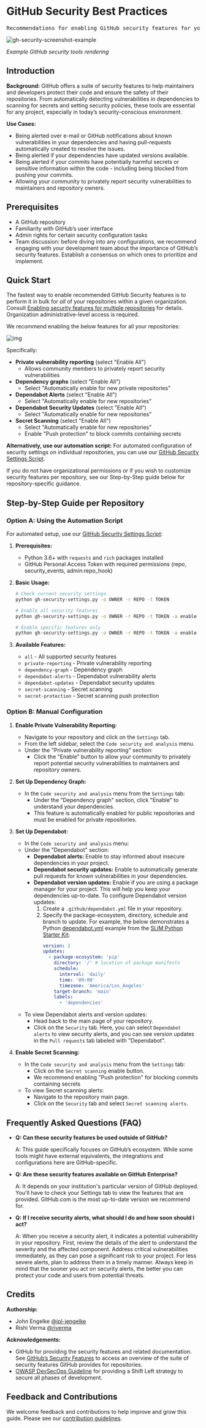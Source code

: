 # GitHub Security Best Practices

<pre align="center">Recommendations for enabling GitHub security features for your repositories.</pre>

![gh-security-screenshot-example](/img/gh-security-screen.png)

*Example GitHub security tools rendering*

## Introduction

**Background:** GitHub offers a suite of security features to help maintainers and developers protect their code and ensure the safety of their repositories. From automatically detecting vulnerabilities in dependencies to scanning for secrets and setting security policies, these tools are essential for any project, especially in today’s security-conscious environment.

**Use Cases:**
- Being alerted over e-mail or GitHub notifications about known vulnerabilities in your dependencies and having pull-requests automatically created to resolve the issues.
- Being alerted if your dependencies have updated versions available.
- Being alerted if your commits have potentially harmful secrets or sensitive information within the code - including being blocked from pushing your commits.
- Allowing your community to privately report security vulnerabilities to maintainers and repository owners.

## Prerequisites

- A GitHub repository
- Familiarity with GitHub’s user interface
- Admin rights for certain security configuration tasks
- Team discussion: before diving into any configurations, we recommend engaging with your development team about the importance of GitHub’s security features. Establish a consensus on which ones to prioritize and implement.

## Quick Start

The fastest way to enable recommended GitHub Security features is to perform it in bulk for _all_ of your repositories within a given organization. Consult [Enabling security features for multiple repositories](https://docs.github.com/en/enterprise-cloud@latest/code-security/security-overview/enabling-security-features-for-multiple-repositories) for details. Organization administrative-level access is required.

We recommend enabling the below features for all your repositories:

![img](https://github.com/NASA-AMMOS/slim/assets/3129134/be02ee5f-74cb-4869-bdf2-020c184516ec)

Specifically:
- **Private vulnerability reporting** (select "Enable All")
  - Allows community members to privately report security vulnerabilities
- **Dependency graphs** (select "Enable All")
  - Select "Automatically enable for new private repositories"
- **Dependabot Alerts** (select "Enable All")
  - Select "Automatically enable for new repositories"
- **Dependabot Security Updates** (select "Enable All")
  - Select "Automatically enable for new repositories"
- **Secret Scanning** (select "Enable All")
  - Select "Automatically enable for new repositories"
  - Enable "Push protection" to block commits containing secrets

**Alternatively, use our automation script:** For automated configuration of security settings on individual repositories, you can use our [GitHub Security Settings Script](pathname:///assets/software-lifecycle/security/github-security/gh-security-settings.py).

If you do not have organizational permissions or if you wish to customize security features per repository, see our Step-by-Step guide below for repository-specific guidance.

## Step-by-Step Guide per Repository

### Option A: Using the Automation Script

For automated setup, use our [GitHub Security Settings Script](pathname:///assets/software-lifecycle/security/github-security/gh-security-settings.py):

1. **Prerequisites:**
   - Python 3.6+ with `requests` and `rich` packages installed
   - GitHub Personal Access Token with required permissions (repo, security_events, admin:repo_hook)

2. **Basic Usage:**
   ```bash
   # Check current security settings
   python gh-security-settings.py -o OWNER -r REPO -t TOKEN

   # Enable all security features
   python gh-security-settings.py -o OWNER -r REPO -t TOKEN -a enable

   # Enable specific features only
   python gh-security-settings.py -o OWNER -r REPO -t TOKEN -a enable -f dependabot-alerts
   ```

3. **Available Features:**
   - `all` - All supported security features
   - `private-reporting` - Private vulnerability reporting
   - `dependency-graph` - Dependency graph
   - `dependabot-alerts` - Dependabot vulnerability alerts
   - `dependabot-updates` - Dependabot security updates
   - `secret-scanning` - Secret scanning
   - `secret-protection` - Secret scanning push protection

### Option B: Manual Configuration

1. **Enable Private Vulnerability Reporting:**
   - Navigate to your repository and click on the `Settings` tab.
   - From the left sidebar, select the `Code security and analysis` menu.
   - Under the "Private vulnerability reporting" section:
     - Click the "Enable" button to allow your community to privately report potential security vulnerabilities to maintainers and repository owners.

2. **Set Up Dependency Graph:**
   - In the `Code security and analysis` menu from the `Settings` tab:
     - Under the "Dependency graph" section, click "Enable" to understand your dependencies.
     - This feature is automatically enabled for public repositories and must be enabled for private repositories.

3. **Set Up Dependabot:**
   - In the `Code security and analysis` menu:
   - Under the "Dependabot" section:
     - **Dependabot alerts:** Enable to stay informed about insecure dependencies in your project.
     - **Dependabot security updates:** Enable to automatically generate pull requests for known vulnerabilities in your dependencies.
     - **Dependabot version updates:** Enable if you are using a package manager for your project. This will help you keep your dependencies up-to-date. To configure Dependabot version updates:
       1. Create a `.github/dependabot.yml` file in your repository.
       2. Specify the package-ecosystem, directory, schedule and branch to update. For example, the below demonstrates a Python [dependabot.yml](https://github.com/NASA-AMMOS/slim-starterkit-python/blob/main/.github/dependabot.yml) example from the [SLIM Python Starter Kit](https://nasa-ammos.github.io/slim/docs/guides/software-lifecycle/application-starter-kits/python-starter-kit/):
          ```yml
          version: 2
          updates:
            - package-ecosystem: 'pip'
              directory: '/' # location of package manifests
              schedule:
                interval: 'daily'
                time: '09:00'
                timezone: 'America/Los_Angeles'
              target-branch: 'main'
              labels:
                - 'dependencies'
          ```
   - To view Dependabot alerts and version updates:
     - Head back to the main page of your repository.
     - Click on the `Security` tab. Here, you can select `Dependabot alerts` to view security alerts, and you can see version updates in the `Pull requests` tab labeled with "Dependabot".

4. **Enable Secret Scanning:**
   - In the `Code security and analysis` menu from the `Settings` tab:
     - Click on the `Secret scanning` enable button.
     - We recommend enabling "Push protection" for blocking commits containing secrets
   - To view Secret scanning alerts:
     - Navigate to the repository main page.
     - Click on the `Security` tab and select `Secret scanning alerts`.

## Frequently Asked Questions (FAQ)

- **Q: Can these security features be used outside of GitHub?**

  A: This guide specifically focuses on GitHub’s ecosystem. While some tools might have external equivalents, the integrations and configurations here are GitHub-specific.

- **Q: Are these security features available on GitHub Enterprise?**

  A: It depends on your institution's particular version of GitHub deployed. You'll have to check your Settings tab to view the features that are provided. GitHub.com is the most up-to-date version we recommend for.

- **Q: If I receive security alerts, what should I do and how soon should I act?**

  A: When you receive a security alert, it indicates a potential vulnerability in your repository. First, review the details of the alert to understand the severity and the affected component. Address critical vulnerabilities immediately, as they can pose a significant risk to your project. For less severe alerts, plan to address them in a timely manner. Always keep in mind that the sooner you act on security alerts, the better you can protect your code and users from potential threats.

## Credits

**Authorship:**
- John Engelke [@jpl-jengelke](http://github.com/jpl-jengelke/)
- Rishi Verma [@riverma](http://github.com/riverma/)

**Acknowledgements:**
- GitHub for providing the security features and related documentation. See [GitHub’s Security Features](https://docs.github.com/en/code-security) to access an overview of the suite of security features GitHub provides for repositories.
- [OWASP DevSecOps Guideline](https://owasp.org/www-project-devsecops-guideline/latest/) for providing a Shift Left strategy to secure all phases of development.

## Feedback and Contributions

We welcome feedback and contributions to help improve and grow this guide. Please see our [contribution guidelines](https://nasa-ammos.github.io/slim/docs/contribute/contributing/).
